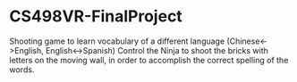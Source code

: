 # CS498VR-FinalProject
Shooting game to learn vocabulary of a different language (Chinese<->English, English<->Spanish)
Control the Ninja to shoot the bricks with letters on the moving wall, in order to accomplish the correct spelling of the words.
